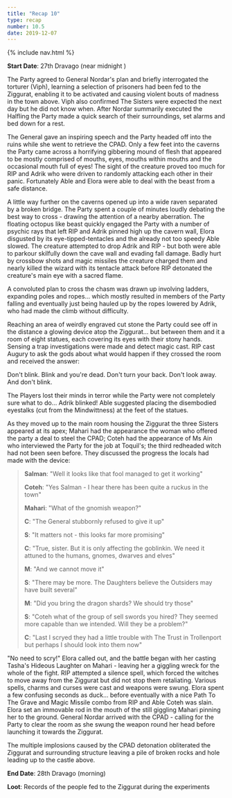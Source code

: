 ```yaml
---
title: "Recap 10"
type: recap
number: 10.5
date: 2019-12-07
---
```


{% include nav.html %}

**Start Date**: 27th Dravago (near midnight )

The Party agreed to General Nordar's plan and briefly interrogated the torturer (Viph), learning a selection of prisoners had been fed to the Ziggurat, enabling it to be activated and causing violent bouts of madness in the town above. Viph also confirmed The Sisters were expected the next day but he did not know when. After Nordar summarily executed the Halfling the Party made a quick search of their surroundings, set alarms and bed down for a rest.

The General gave an inspiring speech and the Party headed off into the ruins while she went to retrieve the CPAD. Only a few feet into the caverns the Party came across a horrifying gibbering mound of flesh that appeared to be mostly comprised of mouths, eyes, mouths within mouths and the occasional mouth full of eyes! The sight of the creature proved too much for RIP and Adrik who were driven to randomly attacking each other in their panic. Fortunately Able and Elora were able to deal with the beast from a safe distance.

A little way further on the caverns opened up into a wide raven separated by a broken bridge. The Party spent a couple of minutes loudly debating the best way to cross - drawing the attention of a nearby aberration. The floating octopus like beast quickly engaged the Party with a number of psychic rays that left RIP and Adrik pinned high up the cavern wall, Elora disgusted by its eye-tipped-tentacles and the already not too speedy Able slowed.	The creature attempted to drop Adrik and RIP - but both were able to parkour skilfully down the cave wall and evading fall damage. Badly hurt by crossbow shots and magic missiles the creature charged them and nearly killed the wizard with its tentacle attack before RIP detonated the creature's main eye with a sacred flame.

A convoluted plan to cross the chasm was drawn up involving ladders, expanding poles and ropes… which mostly resulted in members of the Party falling and eventually just being hauled up by the ropes lowered by Adrik, who had made the climb without difficulty.

Reaching an area of weirdly engraved cut stone the Party could see off in the distance a glowing device atop the Ziggurat… but between them and it a room of eight statues, each covering its eyes with their stony hands. Sensing a trap investigations were made and detect magic cast. RIP cast Augury to ask the gods about what would happen if they crossed the room and received the answer:

Don't blink.
Blink and you're dead.
Don't turn your back.
Don't look away.
And don't blink.

The Players lost their minds in terror while the Party were not completely sure what to do… Adrik blinked! Able suggested placing the disembodied eyestalks (cut from the Mindwittness) at the feet of the statues.

As they moved up to the main room housing the Ziggurat the three Sisters appeared at its apex; Mahari had the appearance the woman who offered the party a deal to steel the CPAD; Coteh had the appearance of Ms Ain who interviewed the Party for the job at Toquil's; the third redheaded witch had not been seen before. They discussed the progress the locals had made with the device:

> **Salman**: "Well it looks like that fool managed to get it working"
>
> **Coteh**: "Yes Salman - I hear there has been quite a ruckus in the town"
>
> **Mahari**: "What of the gnomish weapon?"
>
> **C**: "The General stubbornly refused to give it up"
>
> **S**: "It matters not - this looks far more promising"
>
> **C**: "True, sister. But it is only affecting the goblinkin. We need it attuned to the humans, gnomes, dwarves and elves"
>
> **M**: "And we cannot move it"
>
> **S**: "There may be more. The Daughters believe the Outsiders may have built several"
>
> **M**: "Did you bring the dragon shards? We should try those"
>
> **S**: "Coteh what of the group of sell swords you hired? They seemed more capable than we intended. Will they be a problem?"
>
> **C**: "Last I scryed they had a little trouble with The Trust in Trollenport but perhaps I should look into them now"

"No need to scry!" Elora called out, and the battle began with her casting Tasha's Hideous Laughter on Mahari - leaving her a giggling wreck for the whole of the fight. RIP attempted a silence spell, which forced the witches to move away from the Ziggurat but did not stop them retaliating. Various spells, charms and curses were cast and weapons were swung. Elora spent a few confusing seconds as duck… before eventually with a nice Path To The Grave and Magic Missile combo from RIP and Able Coteh was slain. Elora set an immovable rod in the mouth of the still giggling Mahari pinning her to the ground. General Nordar arrived with the CPAD - calling for the Party to clear the room as she swung the weapon round her head before launching it towards the Ziggurat. 

The multiple implosions caused by the CPAD detonation obliterated the Ziggurat and surrounding structure leaving a pile of broken rocks and hole leading up to the castle above.

**End Date**: 28th Dravago (morning)

**Loot**: Records of the people fed to the Ziggurat during the experiments 